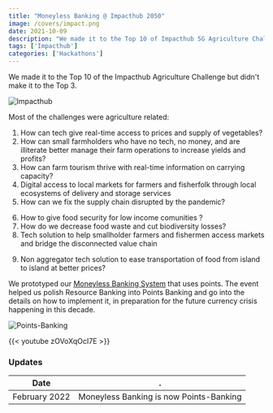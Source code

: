 ```yaml
---
title: "Moneyless Banking @ Impacthub 2050"
image: /covers/impact.png
date: 2021-10-09
description: "We made it to the Top 10 of Impacthub 5G Agriculture Challenge"
tags: ['Impacthub']
categories: ['Hackathons']
---
```



We made it to the Top 10 of the Impacthub Agriculture Challenge but didn't make it to the Top 3.

![Impacthub](/covers/impact.png)


Most of the challenges were agriculture related:

1. How can tech give real-time access to prices and supply of vegetables? 
2. How can small farmholders who have no tech, no money, and are illiterate better manage their farm operations to increase yields and profits? 
3. How can farm tourism thrive with real-time information on carrying capacity?
4. Digital access to local markets for farmers and fisherfolk through local ecosystems of delivery and storage services  
5. How can we fix the supply chain disrupted by the pandemic? 
<!-- food chain for low income communities  -->
6. How to give food security for low income comunities ? 
7. How do we decrease food waste and cut biodiversity losses?  
8. Tech solution to help smallholder farmers and fishermen access markets and bridge the disconnected value chain
 <!-- non-aggregator disconnected value chain bridge  -->
9. Non aggregator tech solution to ease transportation of food from island to island at better prices?


We prototyped our [Moneyless Banking System](/trisactions/banking) that uses points. The event helped us polish Resource Banking into Points Banking and go into the details on how to implement it, in preparation for the future currency crisis happening in this decade.

![Points-Banking](/og/moneyless.jpg)

{{< youtube zOVoXqOcI7E >}}



<!-- #elevator:
Moneyless Banking is a decentralized rationing system that uses points that are pegged to food. It uses labor theory of value mentioned in The Wealth of Nations to remove the blockages in value-creation in order to increase the real wealth of society. It can be implemented by companies who want so save on cash, NGOs who want an alternative to UBI, and cash-strapped local governments who want an alterantive to money-welfare systems.

#problem
The invention of money in the 17th century led to economic growth by making exchange convenient. But it also allowed inequality, bubbles, crashes, and inflation. We invent moneyless banking as an alternative to money in order to provide economic safety against such problems.

#solution
Moneyless Banking uses points arbitrarily created by point-banks, just as commercial banks create money through fractional reserves. These points are pegged to grains and are not exchangeable with other point-banks or the market. Therefore, the points are not currency, but a store of value. This makes it resistant to inflation and financial crises. A precursor of this system is the moneyless economy of the Inca empire. We plan to implement it as a moneyless alternative to Universal Basic Income.

#target
We target companies and local governments which have severe money problems, or NGOs which are addressing severe socioeconomic issues in communities that are caused by the lack of money. 

#problem
The Bretton Woods agreement of 1944 US dollar as international currency instead of gold. This led to a discrepancy between the local USD and the Eurodollar. This was solved by the Nixon shock which created made the USD fiat. This led to stagflation as the USD in the US devalued to match the Eurodollar and petrodollar. This fiat USD then led to the stock market bubbles, 1997 Asian Crisis, 2008 Financial Crisis.

#solution
We bring back the Multilateral Clearing proposed by John Maynard Keynes and EF Schumacher as alternatives to Bretton Woods. Instead of a single USD international currency, each country has a clearing fund that uses local currency pegged to gold or grains. This makes currency speculation obsolete. Instead of forex trading, international investors invest in each country's clearing funds which go directly to exporters. 

#target
It is aimed for importers, exporters, customs, and commercial banks. We expect a future USD crisis to make this system worth looking into. 
 -->





### Updates

Date | .
--- | ---
February 2022 | Moneyless Banking is now Points-Banking

